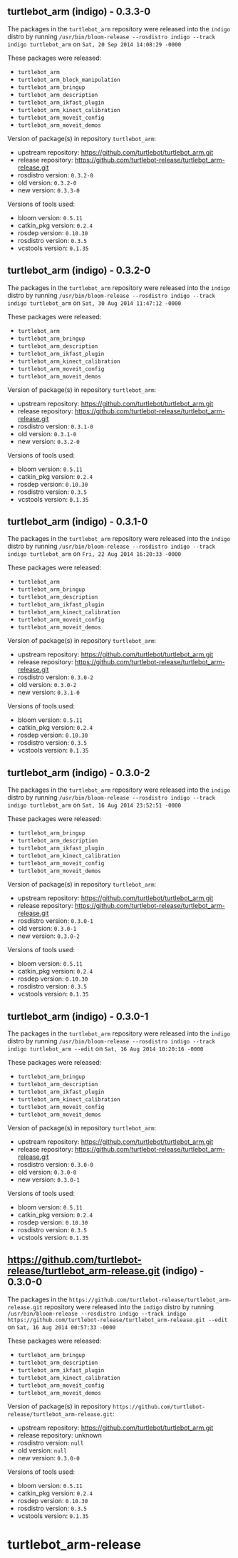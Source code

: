 ## turtlebot_arm (indigo) - 0.3.3-0

The packages in the `turtlebot_arm` repository were released into the `indigo` distro by running `/usr/bin/bloom-release --rosdistro indigo --track indigo turtlebot_arm` on `Sat, 20 Sep 2014 14:08:29 -0000`

These packages were released:
- `turtlebot_arm`
- `turtlebot_arm_block_manipulation`
- `turtlebot_arm_bringup`
- `turtlebot_arm_description`
- `turtlebot_arm_ikfast_plugin`
- `turtlebot_arm_kinect_calibration`
- `turtlebot_arm_moveit_config`
- `turtlebot_arm_moveit_demos`

Version of package(s) in repository `turtlebot_arm`:
- upstream repository: https://github.com/turtlebot/turtlebot_arm.git
- release repository: https://github.com/turtlebot-release/turtlebot_arm-release.git
- rosdistro version: `0.3.2-0`
- old version: `0.3.2-0`
- new version: `0.3.3-0`

Versions of tools used:
- bloom version: `0.5.11`
- catkin_pkg version: `0.2.4`
- rosdep version: `0.10.30`
- rosdistro version: `0.3.5`
- vcstools version: `0.1.35`


## turtlebot_arm (indigo) - 0.3.2-0

The packages in the `turtlebot_arm` repository were released into the `indigo` distro by running `/usr/bin/bloom-release --rosdistro indigo --track indigo turtlebot_arm` on `Sat, 30 Aug 2014 11:47:12 -0000`

These packages were released:
- `turtlebot_arm`
- `turtlebot_arm_bringup`
- `turtlebot_arm_description`
- `turtlebot_arm_ikfast_plugin`
- `turtlebot_arm_kinect_calibration`
- `turtlebot_arm_moveit_config`
- `turtlebot_arm_moveit_demos`

Version of package(s) in repository `turtlebot_arm`:
- upstream repository: https://github.com/turtlebot/turtlebot_arm.git
- release repository: https://github.com/turtlebot-release/turtlebot_arm-release.git
- rosdistro version: `0.3.1-0`
- old version: `0.3.1-0`
- new version: `0.3.2-0`

Versions of tools used:
- bloom version: `0.5.11`
- catkin_pkg version: `0.2.4`
- rosdep version: `0.10.30`
- rosdistro version: `0.3.5`
- vcstools version: `0.1.35`


## turtlebot_arm (indigo) - 0.3.1-0

The packages in the `turtlebot_arm` repository were released into the `indigo` distro by running `/usr/bin/bloom-release --rosdistro indigo --track indigo turtlebot_arm` on `Fri, 22 Aug 2014 16:20:33 -0000`

These packages were released:
- `turtlebot_arm`
- `turtlebot_arm_bringup`
- `turtlebot_arm_description`
- `turtlebot_arm_ikfast_plugin`
- `turtlebot_arm_kinect_calibration`
- `turtlebot_arm_moveit_config`
- `turtlebot_arm_moveit_demos`

Version of package(s) in repository `turtlebot_arm`:
- upstream repository: https://github.com/turtlebot/turtlebot_arm.git
- release repository: https://github.com/turtlebot-release/turtlebot_arm-release.git
- rosdistro version: `0.3.0-2`
- old version: `0.3.0-2`
- new version: `0.3.1-0`

Versions of tools used:
- bloom version: `0.5.11`
- catkin_pkg version: `0.2.4`
- rosdep version: `0.10.30`
- rosdistro version: `0.3.5`
- vcstools version: `0.1.35`


## turtlebot_arm (indigo) - 0.3.0-2

The packages in the `turtlebot_arm` repository were released into the `indigo` distro by running `/usr/bin/bloom-release --rosdistro indigo --track indigo turtlebot_arm` on `Sat, 16 Aug 2014 23:52:51 -0000`

These packages were released:
- `turtlebot_arm_bringup`
- `turtlebot_arm_description`
- `turtlebot_arm_ikfast_plugin`
- `turtlebot_arm_kinect_calibration`
- `turtlebot_arm_moveit_config`
- `turtlebot_arm_moveit_demos`

Version of package(s) in repository `turtlebot_arm`:
- upstream repository: https://github.com/turtlebot/turtlebot_arm.git
- release repository: https://github.com/turtlebot-release/turtlebot_arm-release.git
- rosdistro version: `0.3.0-1`
- old version: `0.3.0-1`
- new version: `0.3.0-2`

Versions of tools used:
- bloom version: `0.5.11`
- catkin_pkg version: `0.2.4`
- rosdep version: `0.10.30`
- rosdistro version: `0.3.5`
- vcstools version: `0.1.35`


## turtlebot_arm (indigo) - 0.3.0-1

The packages in the `turtlebot_arm` repository were released into the `indigo` distro by running `/usr/bin/bloom-release --rosdistro indigo --track indigo turtlebot_arm --edit` on `Sat, 16 Aug 2014 10:20:16 -0000`

These packages were released:
- `turtlebot_arm_bringup`
- `turtlebot_arm_description`
- `turtlebot_arm_ikfast_plugin`
- `turtlebot_arm_kinect_calibration`
- `turtlebot_arm_moveit_config`
- `turtlebot_arm_moveit_demos`

Version of package(s) in repository `turtlebot_arm`:
- upstream repository: https://github.com/turtlebot/turtlebot_arm.git
- release repository: https://github.com/turtlebot-release/turtlebot_arm-release.git
- rosdistro version: `0.3.0-0`
- old version: `0.3.0-0`
- new version: `0.3.0-1`

Versions of tools used:
- bloom version: `0.5.11`
- catkin_pkg version: `0.2.4`
- rosdep version: `0.10.30`
- rosdistro version: `0.3.5`
- vcstools version: `0.1.35`


## https://github.com/turtlebot-release/turtlebot_arm-release.git (indigo) - 0.3.0-0

The packages in the `https://github.com/turtlebot-release/turtlebot_arm-release.git` repository were released into the `indigo` distro by running `/usr/bin/bloom-release --rosdistro indigo --track indigo https://github.com/turtlebot-release/turtlebot_arm-release.git --edit` on `Sat, 16 Aug 2014 00:57:33 -0000`

These packages were released:
- `turtlebot_arm_bringup`
- `turtlebot_arm_description`
- `turtlebot_arm_ikfast_plugin`
- `turtlebot_arm_kinect_calibration`
- `turtlebot_arm_moveit_config`
- `turtlebot_arm_moveit_demos`

Version of package(s) in repository `https://github.com/turtlebot-release/turtlebot_arm-release.git`:
- upstream repository: https://github.com/turtlebot/turtlebot_arm.git
- release repository: unknown
- rosdistro version: `null`
- old version: `null`
- new version: `0.3.0-0`

Versions of tools used:
- bloom version: `0.5.11`
- catkin_pkg version: `0.2.4`
- rosdep version: `0.10.30`
- rosdistro version: `0.3.5`
- vcstools version: `0.1.35`


turtlebot_arm-release
=====================
